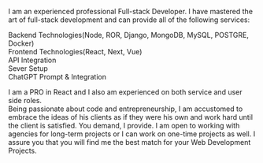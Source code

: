 
I am an experienced professional Full-stack Developer. I have mastered the art of full-stack development and can provide all of the following services:

Backend Technologies(Node, ROR, Django, MongoDB, MySQL, POSTGRE, Docker)<br>
Frontend Technologies(React, Next, Vue)<br>
API Integration<br>
Sever Setup<br>
ChatGPT Prompt & Integration<br>

I am a PRO in React and I also am experienced on both service and user side roles. <br>
Being passionate about code and entrepreneurship, I am accustomed  to embrace the ideas of his clients as if they were his own and work hard until the client is satisfied.  You demand, I provide. I am open to working with agencies for long-term projects or I can work on one-time projects as well. I assure you that you will find me the best match for your Web Development Projects.
<!---
grape0117/grape0117 is a ✨ special ✨ repository because its `README.md` (this file) appears on your GitHub profile.
You can click the Preview link to take a look at your changes.
--->


